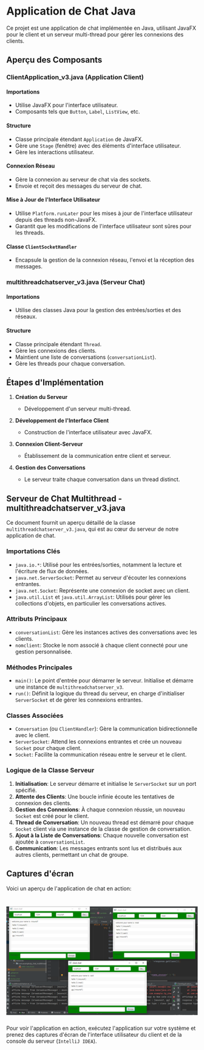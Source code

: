 # Application de Chat Java

Ce projet est une application de chat implémentée en Java, utilisant JavaFX pour le client et un serveur multi-thread pour gérer les connexions des clients.

## Aperçu des Composants

### ClientApplication_v3.java (Application Client)

#### Importations
- Utilise JavaFX pour l'interface utilisateur.
- Composants tels que `Button`, `Label`, `ListView`, etc.

#### Structure
- Classe principale étendant `Application` de JavaFX.
- Gère une `Stage` (fenêtre) avec des éléments d'interface utilisateur.
- Gère les interactions utilisateur.

#### Connexion Réseau
- Gère la connexion au serveur de chat via des sockets.
- Envoie et reçoit des messages du serveur de chat.

#### Mise à Jour de l'Interface Utilisateur
- Utilise `Platform.runLater` pour les mises à jour de l'interface utilisateur depuis des threads non-JavaFX.
- Garantit que les modifications de l'interface utilisateur sont sûres pour les threads.

#### Classe `ClientSocketHandler`
- Encapsule la gestion de la connexion réseau, l'envoi et la réception des messages.

### multithreadchatserver_v3.java (Serveur Chat)

#### Importations
- Utilise des classes Java pour la gestion des entrées/sorties et des réseaux.

#### Structure
- Classe principale étendant `Thread`.
- Gère les connexions des clients.
- Maintient une liste de conversations (`conversationList`).
- Gère les threads pour chaque conversation.

## Étapes d'Implémentation

1. **Création du Serveur**
   - Développement d'un serveur multi-thread.

2. **Développement de l'Interface Client**
   - Construction de l'interface utilisateur avec JavaFX.

3. **Connexion Client-Serveur**
   - Établissement de la communication entre client et serveur.

4. **Gestion des Conversations**
   - Le serveur traite chaque conversation dans un thread distinct.


## Serveur de Chat Multithread - multithreadchatserver_v3.java

Ce document fournit un aperçu détaillé de la classe `multithreadchatserver_v3.java`, qui est au cœur du serveur de notre application de chat.

### Importations Clés

- `java.io.*`: Utilisé pour les entrées/sorties, notamment la lecture et l'écriture de flux de données.
- `java.net.ServerSocket`: Permet au serveur d'écouter les connexions entrantes.
- `java.net.Socket`: Représente une connexion de socket avec un client.
- `java.util.List` et `java.util.ArrayList`: Utilisés pour gérer les collections d'objets, en particulier les conversations actives.

### Attributs Principaux

- `conversationList`: Gère les instances actives des conversations avec les clients.
- `nomclient`: Stocke le nom associé à chaque client connecté pour une gestion personnalisée.

### Méthodes Principales

- `main()`: Le point d'entrée pour démarrer le serveur. Initialise et démarre une instance de `multithreadchatserver_v3`.
- `run()`: Définit la logique du thread du serveur, en charge d'initialiser `ServerSocket` et de gérer les connexions entrantes.

### Classes Associées

- `Conversation` (ou `ClientHandler`): Gère la communication bidirectionnelle avec le client.
- `ServerSocket`: Attend les connexions entrantes et crée un nouveau `Socket` pour chaque client.
- `Socket`: Facilite la communication réseau entre le serveur et le client.

### Logique de la Classe Serveur

1. **Initialisation**: Le serveur démarre et initialise le `ServerSocket` sur un port spécifié.
2. **Attente des Clients**: Une boucle infinie écoute les tentatives de connexion des clients.
3. **Gestion des Connexions**: À chaque connexion réussie, un nouveau `Socket` est créé pour le client.
4. **Thread de Conversation**: Un nouveau thread est démarré pour chaque `Socket` client via une instance de la classe de gestion de conversation.
5. **Ajout à la Liste de Conversations**: Chaque nouvelle conversation est ajoutée à `conversationList`.
6. **Communication**: Les messages entrants sont lus et distribués aux autres clients, permettant un chat de groupe.


## Captures d'écran

Voici un aperçu de l'application de chat en action:

![Capture d'écran de l'Application de Chat](https://github.com/MonDataa/chat_multithread_javafx/blob/main/client_chat_screen_shot.png)
=======
Pour voir l'application en action, exécutez l'application sur votre système et prenez des captures d'écran de l'interface utilisateur du client et de la console du serveur (`IntelliJ IDEA`).
